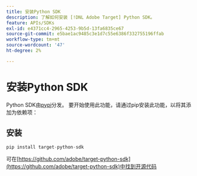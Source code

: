 ```yaml
---
title: 安装Python SDK
description: 了解如何安装 [!DNL Adobe Target] Python SDK。
feature: APIs/SDKs
exl-id: e4371cc4-2965-4253-9b5d-13fa6835ce67
source-git-commit: e5bae1ac9485c3e1d7c55e6386f332755196ffab
workflow-type: tm+mt
source-wordcount: '47'
ht-degree: 2%

---
```


# 安装Python SDK

Python SDK由[pypi](https://pypi.org/project/target-python-sdk)分发。 要开始使用此功能，请通过pip安装此功能，以将其添加为依赖项：

## 安装

```python {line-numbers="true"}
pip install target-python-sdk
```

可在[https://github.com/adobe/target-python-sdk](https://github.com/adobe/target-python-sdk)中找到开源代码
